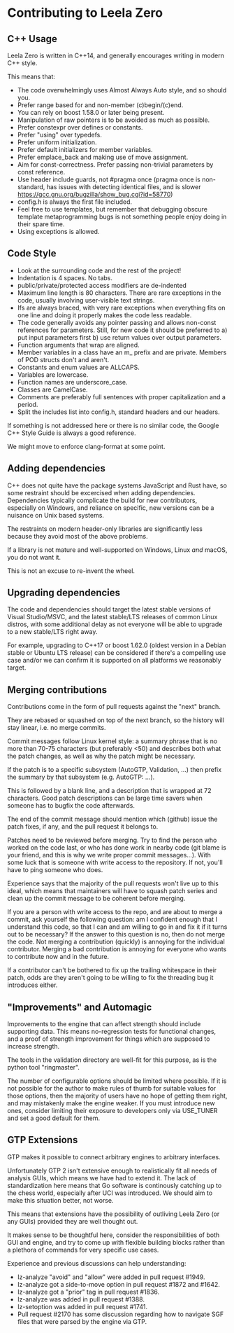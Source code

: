# Contributing to Leela Zero

## C++ Usage

Leela Zero is written in C++14, and generally encourages writing in modern C++ style.

This means that:

* The code overwhelmingly uses Almost Always Auto style, and so should you.
* Prefer range based for and non-member (c)begin/(c)end.
* You can rely on boost 1.58.0 or later being present.
* Manipulation of raw pointers is to be avoided as much as possible.
* Prefer constexpr over defines or constants.
* Prefer "using" over typedefs.
* Prefer uniform initialization.
* Prefer default initializers for member variables.
* Prefer emplace_back and making use of move assignment.
* Aim for const-correctness. Prefer passing non-trivial parameters by const reference.
* Use header include guards, not #pragma once (pragma once is non-standard, has issues with detecting identical files, and is slower https://gcc.gnu.org/bugzilla/show_bug.cgi?id=58770)
* config.h is always the first file included.
* Feel free to use templates, but remember that debugging obscure template metaprogramming bugs is not something people enjoy doing in their spare time.
* Using exceptions is allowed.

## Code Style

* Look at the surrounding code and the rest of the project!
* Indentation is 4 spaces. No tabs.
* public/private/protected access modifiers are de-indented
* Maximum line length is 80 characters. There are rare exceptions in the code, usually involving user-visible text strings.
* Ifs are always braced, with very rare exceptions when everything fits on one line and doing it properly makes the code less readable.
* The code generally avoids any pointer passing and allows non-const references for parameters. Still, for new code it should be preferred to a) put input parameters first b) use return values over output parameters.
* Function arguments that wrap are aligned.
* Member variables in a class have an m_ prefix and are private. Members of POD structs don't and aren't.
* Constants and enum values are ALLCAPS.
* Variables are lowercase.
* Function names are underscore_case.
* Classes are CamelCase.
* Comments are preferably full sentences with proper capitalization and a period.
* Split the includes list into config.h, standard headers and our headers.

If something is not addressed here or there is no similar code, the Google C++ Style Guide is always a good reference.

We might move to enforce clang-format at some point.

## Adding dependencies

C++ does not quite have the package systems JavaScript and Rust have, so some restraint should be excercised when adding dependencies. Dependencies typically complicate the build for new contributors, especially on Windows, and reliance on specific, new versions can be a nuisance on Unix based systems.

The restraints on modern header-only libraries are significantly less because they avoid most of the above problems.

If a library is not mature and well-supported on Windows, Linux *and* macOS, you do not want it.

This is not an excuse to re-invent the wheel.

## Upgrading dependencies

The code and dependencies should target the latest stable versions of Visual Studio/MSVC, and the latest stable/LTS releases of common Linux distros, with some additional delay as not everyone will be able to upgrade to a new stable/LTS right away.

For example, upgrading to C++17 or boost 1.62.0 (oldest version in a Debian stable or Ubuntu LTS release) can be considered if there's a compelling use case and/or we can confirm it is supported on all platforms we reasonably target.

## Merging contributions

Contributions come in the form of pull requests against the "next" branch.

They are rebased or squashed on top of the next branch, so the history will stay linear, i.e. no merge commits.

Commit messages follow Linux kernel style: a summary phrase that is no more than 70-75 characters (but preferably <50) and describes both what the patch changes, as well as why the patch might be necessary.

If the patch is to a specific subsystem (AutoGTP, Validation, ...) then prefix the summary by that subsystem (e.g. AutoGTP: ...).

This is followed by a blank line, and a description that is wrapped at 72 characters. Good patch descriptions can be large time savers when someone has to bugfix the code afterwards.

The end of the commit message should mention which (github) issue the patch fixes, if any, and the pull request it belongs to.

Patches need to be reviewed before merging. Try to find the person who worked on the code last, or who has done work in nearby code (git blame is your friend, and this is why we write proper commit messages...). With some luck that is someone with write access to the repository. If not, you'll have to ping someone who does.

Experience says that the majority of the pull requests won't live up to this ideal, which means that maintainers will have to squash patch series and clean up the commit message to be coherent before merging.

If you are a person with write access to the repo, and are about to merge a commit, ask yourself the following question: am I confident enough that I understand this code, so that I can and am willing to go in and fix it if it turns out to be necessary? If the answer to this question is no, then do not merge the code. Not merging a contribution (quickly) is annoying for the individual contributor. Merging a bad contribution is annoying for everyone who wants to contribute now and in the future.

If a contributor can't be bothered to fix up the trailing whitespace in their patch, odds are they aren't going to be willing to fix the threading bug it introduces either.

## "Improvements" and Automagic

Improvements to the engine that can affect strength should include supporting data. This means no-regression tests for functional changes, and a proof of strength improvement for things which are supposed to increase strength.

The tools in the validation directory are well-fit for this purpose, as
is the python tool "ringmaster".

The number of configurable options should be limited where possible. If it is not possible for the author to make rules of thumb for suitable values for those options, then the majority of users have no hope of getting them right, and may mistakenly make the engine weaker. If you must introduce new ones, consider limiting their exposure to developers only via USE_TUNER and set a good default for them.

## GTP Extensions

GTP makes it possible to connect arbitrary engines to arbitrary interfaces.

Unfortunately GTP 2 isn't extensive enough to realistically fit all needs of analysis GUIs, which means we have had to extend it. The lack of standardization here means that Go software is continously catching up to the chess world, especially after UCI was introduced. We should aim to make this situation better, not worse.

This means that extensions have the possibility of outliving Leela Zero (or any GUIs) provided they are well thought out.

It makes sense to be thoughtful here, consider the responsibilities of both GUI and engine, and try to come up with flexible building blocks rather than a plethora of commands for very specific use cases.

Experience and previous discussions can help understanding:

* lz-analyze "avoid" and "allow" were added in pull request #1949.
* lz-analyze got a side-to-move option in pull request #1872 and #1642.
* lz-analyze got a "prior" tag in pull request #1836.
* lz-analyze was added in pull request #1388.
* lz-setoption was added in pull request #1741.
* Pull request #2170 has some discussion regarding how to navigate SGF
  files that were parsed by the engine via GTP.

